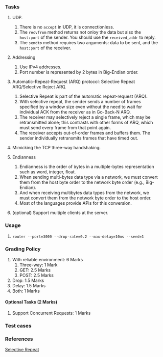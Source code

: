 ### Tasks
1. UDP.
	1. There is no `accept` in UDP, it is connectionless.
	2. The `recvfrom` method returns not onloy the data but also the `host:port` of the sender. You should use the `received_addr` to reply.
	3. The `sendto` method requires two arguments: data to be sent, and the `host:port` of the receiver.
2. Addressing
	1. Use IPv4 addresses.
	2. Port number is represented by 2 bytes in Big-Endian order.
3. Automatic-Repeat-Request (ARQ) protocol: Selective Repeat ARQ/Selective Reject ARQ.
	1. Selective Repeat is part of the automatic repeat-request (ARQ). 
	2. With selective repeat, the sender sends a number of frames specified by a window size even without the need to wait for individual ACK from the receiver as in Go-Back-N ARQ.
	3. The receiver may selectively  reject  a  single  frame,  which  may  be  retransmitted  alone;  this  contrasts with  other  forms  of  ARQ,  which  must  send  every  frame  from  that  point  again.
	4. The  receiver  accepts  out-of-order frames and buffers them. The sender individually retransmits frames that have timed out.

4. Mimicking the TCP three-way handshaking.
5. Endianness
	1. Endianness is the order of bytes in a multiple-bytes representation such as word, integer, float. 
	2. When sending multi-bytes data type via a network, we must convert them from the host byte order to the network byte order (e.g., Big-Endian). 
	3. And when receiving multibytes data types from the network, we must convert them from the network byte order to the host order. 
	4. Most of the languages provide APIs for this conversion.
	
6. (optional) Support multiple clients at the server.

### Usage
1. `router --port=3000 --drop-rate=0.2 --max-delay=10ms --seed=1`

### Grading Policy
1. With reliable environment: 6 Marks
	1. Three-way: 1 Mark
	2. GET: 2.5 Marks
	3. POST: 2.5 Marks
2. Drop: 1.5 Marks
3. Delay: 1.5 Marks
4. Both: 1 Marks
#### Optional Tasks (2 Marks)
1. Support Concurrent Requests: 1 Marks

### Test cases

### References
[Selective Repeat](https://en.wikipedia.org/wiki/Selective_Repeat_ARQ)
